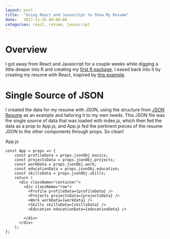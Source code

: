 ```yaml
---
layout: post
title:  "Using React and Javascript to Show My Resume"
date:   2017-11-26 00:00:00
categories: react, resume, javascript
---
```


# Overview

I got away from React and Javascript for a couple weeks while digging a little deeper into R and creating my [first R package](https://cran.r-project.org/web/packages/proPubBills/index.html). I eased back into it by creating my resume with React, inspired by [this example](https://github.com/freaksauce/React-Resume-ES6).

# Single Source of JSON

I created the data for my resume with JSON, using the structure from [JSON Resume](https://jsonresume.org/) as an example and tailoring it to my own needs. This JSON file was the single source of data that was loaded with index.js, which then fed the data as a prop to App.js, and App.js fed the pertinent pieces of the resume JSON to the other components through props. So clean! 


App.js

```
const App = props => {
    const profileData = props.jsonObj.basics; 
    const projectsData = props.jsonObj.projects; 
    const workData = props.jsonObj.work; 
    const educationData = props.jsonObj.education; 
    const skillsData = props.jsonObj.skills; 
    return (
      <div className="container"> 
        <div className="row"> 
          <Profile profileData={profileData} /> 
          <Projects projectsData={projectsData} /> 
          <Work workData={workData} /> 
          <Skills skillsData={skillsData} /> 
          <Education educationData={educationData} /> 
          
        </div>
      </div> 
    );
};

```






















